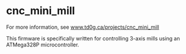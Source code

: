 # cnc_mini_mill

For more information, see www.td0g.ca/projects/cnc_mini_mill

This firmware is specifically written for controlling 3-axis mills using an ATMega328P microcontroller.  
